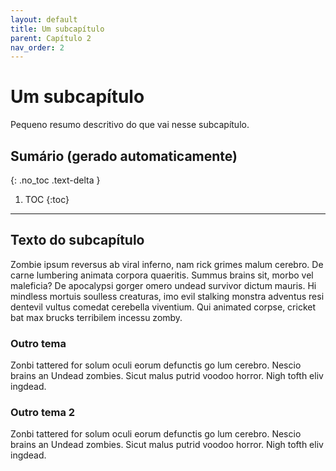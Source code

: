 ```yaml
---
layout: default
title: Um subcapítulo
parent: Capítulo 2
nav_order: 2
---
```


# Um subcapítulo

Pequeno resumo descritivo do que vai nesse subcapítulo.

## Sumário (gerado automaticamente)
{: .no_toc .text-delta }

1. TOC
{:toc}

---

## Texto do subcapítulo

Zombie ipsum reversus ab viral inferno, nam rick grimes malum cerebro. De carne lumbering animata corpora quaeritis. Summus brains sit​​, morbo vel maleficia? De apocalypsi gorger omero undead survivor dictum mauris. Hi mindless mortuis soulless creaturas, imo evil stalking monstra adventus resi dentevil vultus comedat cerebella viventium. Qui animated corpse, cricket bat max brucks terribilem incessu zomby.

### Outro tema

Zonbi tattered for solum oculi eorum defunctis go lum cerebro. Nescio brains an Undead zombies. Sicut malus putrid voodoo horror. Nigh tofth eliv ingdead.

### Outro tema 2

Zonbi tattered for solum oculi eorum defunctis go lum cerebro. Nescio brains an Undead zombies. Sicut malus putrid voodoo horror. Nigh tofth eliv ingdead.